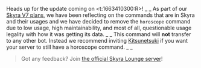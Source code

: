 Heads up for the update coming on <t:1663410300:R>!
_ _
As part of our [Skyra V7 plans](https://skyra.notion.site/Detailed-Changes-46f9f48650734b81b94a41e1788406ff), we have been reflecting on the commands that are in Skyra and their usages and we have decided to remove the `horoscope` command due to low usage, high maintainability, and most of all, questionable usage legality with how it was getting its data.
_ _
This command will **not** transfer to any other bot. Instead we recommend inviting [Kitsunetsuki](https://top.gg/bot/315826602187554816) if you want your server to still have a horoscope command.
_ _
> Got any feedback? Join [the official Skyra Lounge server](https://join.skyra.pw)!

